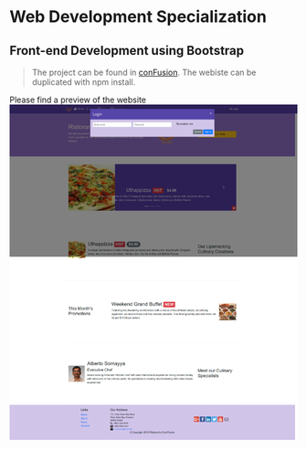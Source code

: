 # Web Development Specialization

## Front-end Development using Bootstrap

> The project can be found in [conFusion](front-end-Bootstrap/Bootstrap4/conFusion).
> The webiste can be duplicated with npm install.

Please find a preview of the website ![here](front-end-Bootstrap/Bootstrap4/conFusion/screenshot.png)
